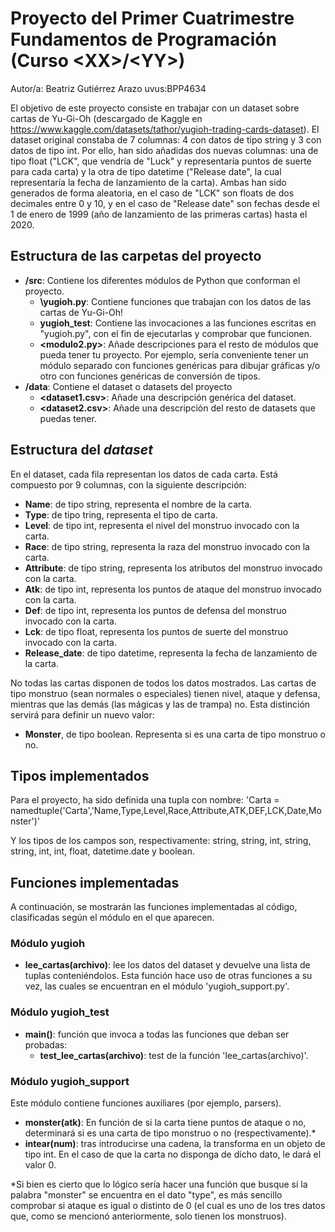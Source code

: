 # Proyecto del Primer Cuatrimestre Fundamentos de Programación (Curso  \<XX\>/\<YY\>)
Autor/a: Beatriz Gutiérrez Arazo   uvus:BPP4634

El objetivo de este proyecto consiste en trabajar con un dataset sobre cartas de Yu-Gi-Oh (descargado de Kaggle en https://www.kaggle.com/datasets/tathor/yugioh-trading-cards-dataset). El dataset original constaba de 7 columnas: 4 con datos de tipo string y 3 con datos de tipo int. Por ello, han sido añadidas dos nuevas columnas: una de tipo float ("LCK", que vendría de "Luck" y representaría puntos de suerte para cada carta) y la otra de tipo datetime ("Release date", la cual representaría la fecha de lanzamiento de la carta). Ambas han sido generados de forma aleatoria, en el caso de "LCK" son floats de dos decimales entre 0 y 10, y en el caso de "Release date" son fechas desde el 1 de enero de 1999 (año de lanzamiento de las primeras cartas) hasta el 2020.


## Estructura de las carpetas del proyecto

* **/src**: Contiene los diferentes módulos de Python que conforman el proyecto.
  * **\yugioh.py**: Contiene funciones que trabajan con los datos de las cartas de Yu-Gi-Oh!
  * **yugioh_test**: Contiene las invocaciones a las funciones escritas en "yugioh.py", con el fin de ejecutarlas y comprobar que funcionen.
  * **\<modulo2.py\>**: Añade descripciones para el resto de módulos que pueda tener tu proyecto. Por ejemplo, sería conveniente tener un módulo separado con funciones genéricas para dibujar gráficas y/o otro con funciones genéricas de conversión de tipos. 
* **/data**: Contiene el dataset o datasets del proyecto
    * **\<dataset1.csv\>**: Añade una descripción genérica del dataset.
    * **\<dataset2.csv\>**: Añade una descripción del resto de datasets que puedas tener.
    
## Estructura del *dataset*

En el dataset, cada fila representan los datos de cada carta. Está compuesto por 9 columnas, con la siguiente descripción:

* **Name**: de tipo string, representa el nombre de la carta.
* **Type**: de tipo tring, representa el tipo de carta.
* **Level**: de tipo int, representa el nivel del monstruo invocado con la carta.
* **Race**: de tipo string, representa la raza del monstruo invocado con la carta.
* **Attribute**: de tipo string, representa los atributos del monstruo invocado con la carta.
* **Atk**: de tipo int, representa los puntos de ataque del monstruo invocado con la carta.
* **Def**: de tipo int, representa los puntos de defensa del monstruo invocado con la carta.
* **Lck**: de tipo float, representa los puntos de suerte del monstruo invocado con la carta.
* **Release_date**: de tipo datetime, representa la fecha de lanzamiento de la carta.

No todas las cartas disponen de todos los datos mostrados. Las cartas de tipo monstruo (sean normales o especiales) tienen nivel, ataque y defensa, mientras que las demás (las mágicas y las de trampa) no. Esta distinción servirá para definir un nuevo valor:

* **Monster**, de tipo boolean. Representa si es una carta de tipo monstruo o no.

## Tipos implementados

Para el proyecto, ha sido definida una tupla con nombre:
'Carta = namedtuple('Carta','Name,Type,Level,Race,Attribute,ATK,DEF,LCK,Date,Monster')'

Y los tipos de los campos son, respectivamente: string, string, int, string, string, int, int, float, datetime.date y boolean.

## Funciones implementadas

A continuación, se mostrarán las funciones implementadas al código, clasificadas según el módulo en el que aparecen.

### Módulo yugioh

* **lee_cartas(archivo)**: lee los datos del dataset y devuelve una lista de tuplas conteniéndolos. Esta función hace uso de otras funciones a su vez, las cuales se encuentran en el módulo 'yugioh_support.py'.

### Módulo yugioh_test

* **main()**: función que invoca a todas las funciones que deban ser probadas:
  * **test_lee_cartas(archivo)**: test de la función 'lee_cartas(archivo)'.

### Módulo yugioh_support

Este módulo contiene funciones auxiliares (por ejemplo, parsers).

* **monster(atk)**: En función de si la carta tiene puntos de ataque o no, determinará si es una carta de tipo monstruo o no (respectivamente).*
* **intear(num)**: tras introducirse una cadena, la transforma en un objeto de tipo int. En el caso de que la carta no disponga de dicho dato, le dará el valor 0.

*Si bien es cierto que lo lógico sería hacer una función que busque si la palabra "monster" se encuentra en el dato "type", es más sencillo comprobar si ataque es igual o distinto de 0 (el cual es uno de los tres datos que, como se mencionó anteriormente, solo tienen los monstruos).
